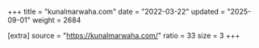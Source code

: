 +++
title = "kunalmarwaha.com"
date = "2022-03-22"
updated = "2025-09-01"
weight = 2684

[extra]
source = "https://kunalmarwaha.com/"
ratio = 33
size = 3
+++
